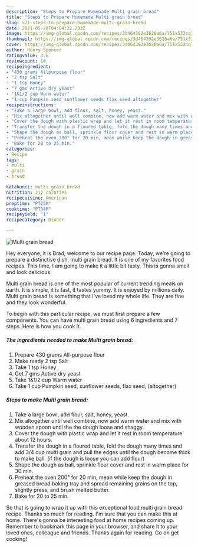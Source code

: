```yaml
---
description: "Steps to Prepare Homemade Multi grain bread"
title: "Steps to Prepare Homemade Multi grain bread"
slug: 571-steps-to-prepare-homemade-multi-grain-bread
date: 2021-05-28T04:04:22.293Z
image: https://img-global.cpcdn.com/recipes/3d464392e3620a6a/751x532cq70/multi-grain-bread-recipe-main-photo.jpg
thumbnail: https://img-global.cpcdn.com/recipes/3d464392e3620a6a/751x532cq70/multi-grain-bread-recipe-main-photo.jpg
cover: https://img-global.cpcdn.com/recipes/3d464392e3620a6a/751x532cq70/multi-grain-bread-recipe-main-photo.jpg
author: Henry Spencer
ratingvalue: 3.6
reviewcount: 14
recipeingredient:
- "430 grams Allpurpose flour"
- "2 tsp Salt"
- "1 tsp Honey"
- "7 gms Active dry yeast"
- "1&1/2 cup Warm water"
- "1 cup Pumpkin seed sunflower seeds flax seed altogether"
recipeinstructions:
- "Take a large bowl, add flour, salt, honey, yeast."
- "Mix altogether until well combine, now add warm water and mix with wooden spoon until the the dough loose and shaggy."
- "Cover the dough with plastic wrap and let it rest in room temperature about 12 hours."
- "Transfer the dough in a floured table, fold the dough many times and add 3/4 cup multi grain and pull the edges until the dough become thick to make ball. (if the dough is loose you can add flour)"
- "Shape the dough as ball, sprinkle flour cover and rest in warm place for 30 min."
- "Preheat the oven 200° for 20 min, mean while keep the dough in greased bread baking tray and spread remaining grains on the top, slightly press, and brush melted butter."
- "Bake for 20 to 25 min."
categories:
- Recipe
tags:
- multi
- grain
- bread

katakunci: multi grain bread 
nutrition: 212 calories
recipecuisine: American
preptime: "PT25M"
cooktime: "PT34M"
recipeyield: "1"
recipecategory: Dinner

---
```



![Multi grain bread](https://img-global.cpcdn.com/recipes/3d464392e3620a6a/751x532cq70/multi-grain-bread-recipe-main-photo.jpg)

Hey everyone, it is Brad, welcome to our recipe page. Today, we're going to prepare a distinctive dish, multi grain bread. It is one of my favorites food recipes. This time, I am going to make it a little bit tasty. This is gonna smell and look delicious.

Multi grain bread is one of the most popular of current trending meals on earth. It is simple, it is fast, it tastes yummy. It is enjoyed by millions daily. Multi grain bread is something that I've loved my whole life. They are fine and they look wonderful.




To begin with this particular recipe, we must first prepare a few components. You can have multi grain bread using 6 ingredients and 7 steps. Here is how you cook it.

<!--inarticleads1-->

##### The ingredients needed to make Multi grain bread:

1. Prepare 430 grams All-purpose flour
1. Make ready 2 tsp Salt
1. Take 1 tsp Honey
1. Get 7 gms Active dry yeast
1. Take 1&1/2 cup Warm water
1. Take 1 cup Pumpkin seed, sunflower seeds, flax seed, (altogether)




<!--inarticleads2-->

##### Steps to make Multi grain bread:

1. Take a large bowl, add flour, salt, honey, yeast.
1. Mix altogether until well combine, now add warm water and mix with wooden spoon until the the dough loose and shaggy.
1. Cover the dough with plastic wrap and let it rest in room temperature about 12 hours.
1. Transfer the dough in a floured table, fold the dough many times and add 3/4 cup multi grain and pull the edges until the dough become thick to make ball. (if the dough is loose you can add flour)
1. Shape the dough as ball, sprinkle flour cover and rest in warm place for 30 min.
1. Preheat the oven 200° for 20 min, mean while keep the dough in greased bread baking tray and spread remaining grains on the top, slightly press, and brush melted butter.
1. Bake for 20 to 25 min.




So that is going to wrap it up with this exceptional food multi grain bread recipe. Thanks so much for reading. I'm sure that you can make this at home. There's gonna be interesting food at home recipes coming up. Remember to bookmark this page in your browser, and share it to your loved ones, colleague and friends. Thanks again for reading. Go on get cooking!
